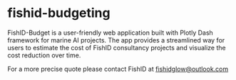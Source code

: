 # fishid-budgeting
FishID-Budget is a user-friendly web application built with Plotly Dash framework for marine AI projects. The app provides a streamlined way for users to estimate the cost of FishID consultancy projects and visualize the cost reduction over time. 

For a more precise quote please contact FishID at fishidglow@outlook.com 